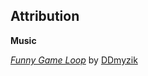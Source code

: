 ## Attribution

**Music**

[_Funny Game Loop_](https://www.jamendo.com/en/track/1231279/funny-game-loop) by [DDmyzik](https://www.jamendo.com/en/artist/471325/ddmyzik)